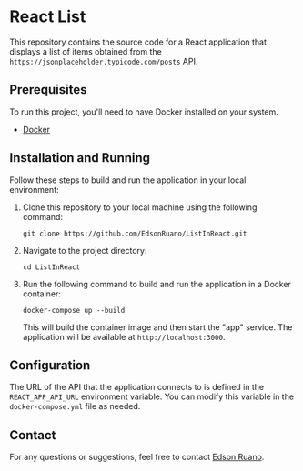 # React List

This repository contains the source code for a React application that displays a list of items obtained from the `https://jsonplaceholder.typicode.com/posts` API.

## Prerequisites

To run this project, you'll need to have Docker installed on your system.

- [Docker](https://www.docker.com/get-started)

## Installation and Running

Follow these steps to build and run the application in your local environment:

1. Clone this repository to your local machine using the following command:

    ```
    git clone https://github.com/EdsonRuano/ListInReact.git
    ```

2. Navigate to the project directory:

    ```
    cd ListInReact
    ```

3. Run the following command to build and run the application in a Docker container:

    ```
    docker-compose up --build
    ```

    This will build the container image and then start the "app" service. The application will be available at `http://localhost:3000`.

## Configuration

The URL of the API that the application connects to is defined in the `REACT_APP_API_URL` environment variable. You can modify this variable in the `docker-compose.yml` file as needed.

## Contact

For any questions or suggestions, feel free to contact [Edson Ruano](https://github.com/EdsonRuano).

